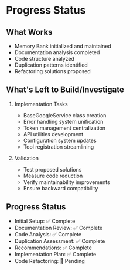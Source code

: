 # Progress Status

## What Works
- Memory Bank initialized and maintained
- Documentation analysis completed
- Code structure analyzed
- Duplication patterns identified
- Refactoring solutions proposed

## What's Left to Build/Investigate
1. Implementation Tasks
   - BaseGoogleService class creation
   - Error handling system unification
   - Token management centralization
   - API utilities development
   - Configuration system updates
   - Tool registration streamlining

2. Validation
   - Test proposed solutions
   - Measure code reduction
   - Verify maintainability improvements
   - Ensure backward compatibility

## Progress Status
- Initial Setup: ✅ Complete
- Documentation Review: ✅ Complete
- Code Analysis: ✅ Complete
- Duplication Assessment: ✅ Complete
- Recommendations: ✅ Complete
- Implementation Plan: ✅ Complete
- Code Refactoring: 🔄 Pending
